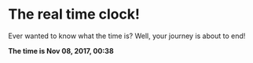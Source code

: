 # The real time clock!

Ever wanted to know what the time is? Well, your journey is about to end!

**The time is Nov 08, 2017, 00:38**
